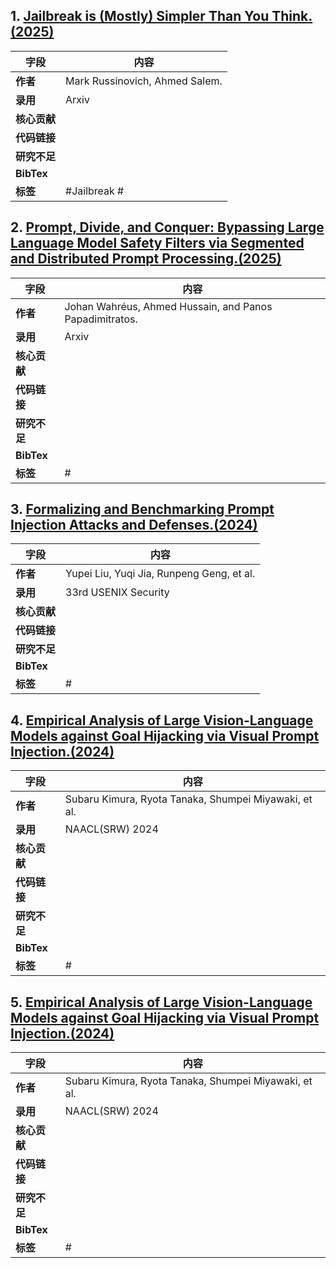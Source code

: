 ## 1. [Jailbreak is (Mostly) Simpler Than You Think.(2025)](https://arxiv.org/pdf/2503.05264v1)
|字段|内容|
|----------|---------------------------------|
|**作者**|Mark Russinovich, Ahmed Salem.|
|**录用**|Arxiv|
|**核心贡献**|
|**代码链接**|
|**研究不足**|
|**BibTex**|
|**标签**|#Jailbreak #

## 2. [Prompt, Divide, and Conquer: Bypassing Large Language Model Safety Filters via Segmented and Distributed Prompt Processing.(2025)](https://arxiv.org/pdf/2503.21598v1)
|字段|内容|
|----------|---------------------------------|
|**作者**| Johan Wahréus, Ahmed Hussain, and Panos Papadimitratos.|
|**录用**|Arxiv|
|**核心贡献**|
|**代码链接**|
|**研究不足**|
|**BibTex**|
|**标签**|# 

## 3. [Formalizing and Benchmarking Prompt Injection Attacks and Defenses.(2024)](https://www.usenix.org/system/files/usenixsecurity24-liu-yupei.pdf)
|字段|内容|
|----------|---------------------------------|
|**作者**|  Yupei Liu, Yuqi Jia, Runpeng Geng, et al.|
|**录用**|33rd USENIX Security|
|**核心贡献**|
|**代码链接**|
|**研究不足**|
|**BibTex**|
|**标签**|# 

## 4. [Empirical Analysis of Large Vision-Language Models against Goal Hijacking via Visual Prompt Injection.(2024)](https://arxiv.org/pdf/2408.03554v1)
|字段|内容|
|----------|---------------------------------|
|**作者**|  Subaru Kimura, Ryota Tanaka, Shumpei Miyawaki, et al.|
|**录用**|NAACL(SRW) 2024|
|**核心贡献**|
|**代码链接**|
|**研究不足**|
|**BibTex**|
|**标签**|# 

## 5. [Empirical Analysis of Large Vision-Language Models against Goal Hijacking via Visual Prompt Injection.(2024)](https://arxiv.org/pdf/2408.03554v1)
|字段|内容|
|----------|---------------------------------|
|**作者**|  Subaru Kimura, Ryota Tanaka, Shumpei Miyawaki, et al.|
|**录用**|NAACL(SRW) 2024|
|**核心贡献**|
|**代码链接**|
|**研究不足**|
|**BibTex**|
|**标签**|# 
